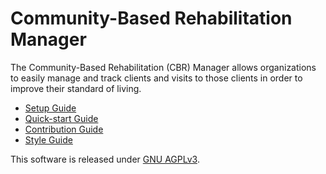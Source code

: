 # Community-Based Rehabilitation Manager

The Community-Based Rehabilitation (CBR) Manager allows organizations to easily manage and track clients and visits to those clients in order to improve their standard of living.

- [Setup Guide](docs/SETUP.md)
- [Quick-start Guide](https://drive.google.com/file/d/19TwdCcR9zj9aqLv1m-VgAyGKQa5dR38Q/view?usp=sharing)
- [Contribution Guide](docs/CONTRIBUTION.md)
- [Style Guide](docs/STYLE.md)

This software is released under [GNU AGPLv3](LICENSE.txt).
